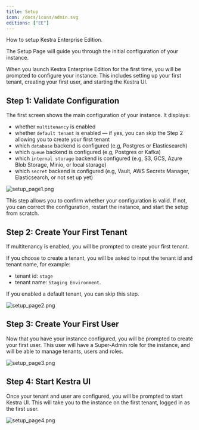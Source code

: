 ```yaml
---
title: Setup
icon: /docs/icons/admin.svg
editions: ["EE"]
---
```


How to setup Kestra Enterprise Edition.

The Setup Page will guide you through the initial configuration of your instance.

When you launch Kestra Enterprise Edition for the first time, you will be prompted to configure your instance. This includes setting up your first tenant, creating your first user, and starting the Kestra UI.

## Step 1: Validate Configuration

The first screen shows the main configuration of your instance. It displays:
- whether `multitenancy` is enabled
- whether `default tenant` is enabled — if yes, you can skip the Step 2 allowing you to create your first tenant
- which `database` backend is configured (e.g, Postgres or Elasticsearch)
- which `queue` backend is configured (e.g, Postgres or Kafka)
- which `internal storage` backend is configured (e.g, S3, GCS, Azure Blob Storage, Minio, or local storage)
- which `secret` backend is configured (e.g, Vault, AWS Secrets Manager, Elasticsearch, or not set up yet)

![setup_page1.png](../../enterprise/setup_page1.png)

This step allows you to confirm whether your configuration is valid. If not, you can correct the configuration, restart the instance, and start the setup from scratch.

## Step 2: Create Your First Tenant

If multitenancy is enabled, you will be prompted to create your first tenant.

If you choose to create a tenant, you will be asked to input the tenant id and tenant name, for example:
- tenant id: `stage`
- tenant name: `Staging Environment`.

If you enabled a default tenant, you can skip this step.

![setup_page2.png](../../enterprise/setup_page2.png)


## Step 3: Create Your First User

Now that you have your instance configured, you will be prompted to create your first user. This user will have a Super-Admin role for the instance, and will be able to manage tenants, users and roles.

![setup_page3.png](../../enterprise/setup_page3.png)


## Step 4: Start Kestra UI

Once your tenant and user are configured, you will be prompted to start Kestra UI. This will take you to the instance on the first tenant, logged in as the first user.

![setup_page4.png](../../enterprise/setup_page4.png)

